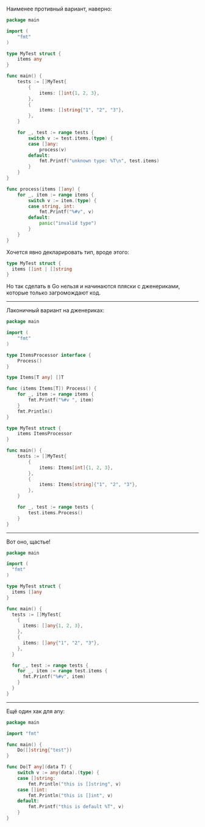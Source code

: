 Наименее противный вариант, наверно:

```go
package main

import (
	"fmt"
)

type MyTest struct {
	items any
}

func main() {
	tests := []MyTest{
		{
			items: []int{1, 2, 3},
		},
		{
			items: []string{"1", "2", "3"},
		},
	}

	for _, test := range tests {
		switch v := test.items.(type) {
		case []any:
			process(v)
		default:
			fmt.Printf("unknown type: %T\n", test.items)
		}
	}
}

func process(items []any) {
	for _, item := range items {
		switch v := item.(type) {
		case string, int:
			fmt.Printf("%#v", v)
		default:
			panic("invalid type")
		}
	}
}
```

Хочется явно декларировать тип, вроде этого:

```go
type MyTest struct {
  items []int | []string
}
```

Но так сделать в Go нельзя и начинаются пляски с дженериками, которые только загромождают код.

---

Лаконичный вариант на дженериках:

```go
package main

import (
	"fmt"
)

type ItemsProcessor interface {
	Process()
}

type Items[T any] []T

func (items Items[T]) Process() {
	for _, item := range items {
		fmt.Printf("%#v ", item)
	}
	fmt.Println()
}

type MyTest struct {
	items ItemsProcessor
}

func main() {
	tests := []MyTest{
		{
			items: Items[int]{1, 2, 3},
		},
		{
			items: Items[string]{"1", "2", "3"},
		},
	}

	for _, test := range tests {
		test.items.Process()
	}
}
```

---

Вот оно, щастье!

```go
package main

import (
  "fmt"
)

type MyTest struct {
  items []any
}

func main() {
  tests := []MyTest{
    {
      items: []any{1, 2, 3},
    },
    {
      items: []any{"1", "2", "3"},
    },
  }

  for _, test := range tests {
    for _, item := range test.items {
      fmt.Printf("%#v", item)
    }
  }
}
```

---

Ещё один хак для any:

```go
package main

import "fmt"

func main() {
	Do([]string{"test"})
}

func Do[T any](data T) {
	switch v := any(data).(type) {
	case []string:
		fmt.Println("this is []string", v)
	case []int:
		fmt.Println("this is []int", v)
	default:
		fmt.Printf("this is default %T", v)
	}
}
```
